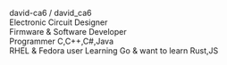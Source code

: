 david-ca6 / david_ca6  
Electronic Circuit Designer  
Firmware & Software Developer  
Programmer C,C++,C#,Java  
RHEL & Fedora user
Learning Go & want to learn Rust,JS

